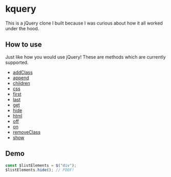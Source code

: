 # kquery

This is a jQuery clone I built because I was curious about how it all worked under the hood.

## How to use

Just like how you would use jQuery! These are methods which are currently supported.

- [addClass](https://api.jquery.com/addClass/)
- [append](https://api.jquery.com/append/)
- [children](https://api.jquery.com/children/)
- [css](https://api.jquery.com/css/)
- [first](https://api.jquery.com/first/)
- [last](https://api.jquery.com/last/)
- [get](https://api.jquery.com/get/)
- [hide](https://api.jquery.com/hide/)
- [html](https://api.jquery.com/html/)
- [off](https://api.jquery.com/off/)
- [on](https://api.jquery.com/on/)
- [removeClass](https://api.jquery.com/removeClass/)
- [show](https://api.jquery.com/show/)

## Demo

```js
const $listElements = $("div");
$listElements.hide(); // POOF!
```
